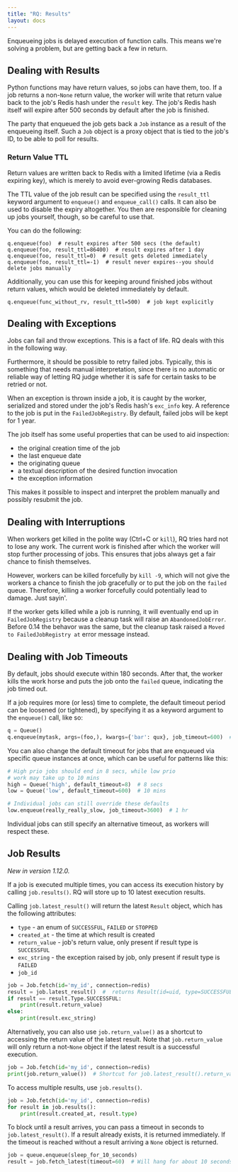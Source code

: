 ```yaml
---
title: "RQ: Results"
layout: docs
---
```


Enqueueing jobs is delayed execution of function calls.  This means we're
solving a problem, but are getting back a few in return.


## Dealing with Results

Python functions may have return values, so jobs can have them, too.  If a job
returns a non-`None` return value, the worker will write that return value back
to the job's Redis hash under the `result` key. The job's Redis hash itself
will expire after 500 seconds by default after the job is finished.

The party that enqueued the job gets back a `Job` instance as a result of the
enqueueing itself. Such a `Job` object is a proxy object that is tied to the
job's ID, to be able to poll for results.


### Return Value TTL
Return values are written back to Redis with a limited lifetime (via a Redis
expiring key), which is merely to avoid ever-growing Redis databases.

The TTL value of the job result can be specified using the
`result_ttl` keyword argument to `enqueue()` and `enqueue_call()` calls.  It
can also be used to disable the expiry altogether.  You then are responsible
for cleaning up jobs yourself, though, so be careful to use that.

You can do the following:

    q.enqueue(foo)  # result expires after 500 secs (the default)
    q.enqueue(foo, result_ttl=86400)  # result expires after 1 day
    q.enqueue(foo, result_ttl=0)  # result gets deleted immediately
    q.enqueue(foo, result_ttl=-1)  # result never expires--you should delete jobs manually

Additionally, you can use this for keeping around finished jobs without return
values, which would be deleted immediately by default.

    q.enqueue(func_without_rv, result_ttl=500)  # job kept explicitly


## Dealing with Exceptions

Jobs can fail and throw exceptions. This is a fact of life. RQ deals with
this in the following way.

Furthermore, it should be possible to retry failed
jobs. Typically, this is something that needs manual interpretation, since
there is no automatic or reliable way of letting RQ judge whether it is safe
for certain tasks to be retried or not.

When an exception is thrown inside a job, it is caught by the worker,
serialized and stored under the job's Redis hash's `exc_info` key. A reference
to the job is put in the `FailedJobRegistry`. By default, failed jobs will be
kept for 1 year.

The job itself has some useful properties that can be used to aid inspection:

* the original creation time of the job
* the last enqueue date
* the originating queue
* a textual description of the desired function invocation
* the exception information

This makes it possible to inspect and interpret the problem manually and
possibly resubmit the job.


## Dealing with Interruptions

When workers get killed in the polite way (Ctrl+C or `kill`), RQ tries hard not
to lose any work.  The current work is finished after which the worker will
stop further processing of jobs.  This ensures that jobs always get a fair
chance to finish themselves.

However, workers can be killed forcefully by `kill -9`, which will not give the
workers a chance to finish the job gracefully or to put the job on the `failed`
queue.  Therefore, killing a worker forcefully could potentially lead to
damage. Just sayin'.

If the worker gets killed while a job is running, it will eventually end up in
`FailedJobRegistry` because a cleanup task will raise an `AbandonedJobError`.
Before 0.14 the behavor was the same, but the cleanup task raised a
`Moved to FailedJobRegistry at` error message instead.

## Dealing with Job Timeouts

By default, jobs should execute within 180 seconds.  After that, the worker
kills the work horse and puts the job onto the `failed` queue, indicating the
job timed out.

If a job requires more (or less) time to complete, the default timeout period
can be loosened (or tightened), by specifying it as a keyword argument to the
`enqueue()` call, like so:

```python
q = Queue()
q.enqueue(mytask, args=(foo,), kwargs={'bar': qux}, job_timeout=600)  # 10 mins
```

You can also change the default timeout for jobs that are enqueued via specific
queue instances at once, which can be useful for patterns like this:

```python
# High prio jobs should end in 8 secs, while low prio
# work may take up to 10 mins
high = Queue('high', default_timeout=8)  # 8 secs
low = Queue('low', default_timeout=600)  # 10 mins

# Individual jobs can still override these defaults
low.enqueue(really_really_slow, job_timeout=3600)  # 1 hr
```

Individual jobs can still specify an alternative timeout, as workers will
respect these.


## Job Results
_New in version 1.12.0._

If a job is executed multiple times, you can access its execution history by calling
`job.results()`. RQ will store up to 10 latest execution results.

Calling `job.latest_result()` will return the latest `Result` object, which has the
following attributes:
* `type` - an enum of `SUCCESSFUL`, `FAILED` or `STOPPED`
* `created_at` - the time at which result is created
* `return_value` - job's return value, only present if result type is `SUCCESSFUL`
* `exc_string` - the exception raised by job, only present if result type is `FAILED`
* `job_id`

```python
job = Job.fetch(id='my_id', connection=redis)
result = job.latest_result()  #  returns Result(id=uid, type=SUCCESSFUL)
if result == result.Type.SUCCESSFUL: 
    print(result.return_value) 
else: 
    print(result.exc_string)
```

Alternatively, you can also use `job.return_value()` as a shortcut to accessing
the return value of the latest result. Note that `job.return_value` will only
return a not-`None` object if the latest result is a successful execution.

```python
job = Job.fetch(id='my_id', connection=redis)
print(job.return_value())  # Shortcut for job.latest_result().return_value
```

To access multiple results, use `job.results()`.

```python
job = Job.fetch(id='my_id', connection=redis)
for result in job.results(): 
    print(result.created_at, result.type)
```

To block until a result arrives, you can pass a timeout in seconds to `job.latest_result()`. If a result already exists, it is returned immediately. If the timeout is reached without a result arriving a `None` object is returned.

```python
job = queue.enqueue(sleep_for_10_seconds)
result = job.fetch_latest(timeout=60)  # Will hang for about 10 seconds.
```